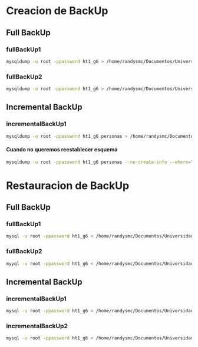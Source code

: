 # Creacion de BackUp
## Full BackUp
### fullBackUp1
``` sh
mysqldump -u root -ppassword ht1_g6 > /home/randysmc/Documentos/Universidad/2024/EDVJ/Bases_2/Laboratorio/HT1/fullBackUp/fullBackUp1.sql
```
### fullBackUp2
``` sh
mysqldump -u root -ppassword ht1_g6 > /home/randysmc/Documentos/Universidad/2024/EDVJ/Bases_2/Laboratorio/HT1/fullBackUp/fullBackUp2.sql
```


## Incremental BackUp
### incrementalBackUp1
``` sh 
mysqldump -u root -ppassword ht1_g6 personas > /home/randysmc/Documentos/Universidad/2024/EDVJ/Bases_2/Laboratorio/HT1/incrementalBackUp/incrementalBackUp1.sql
 ```

#### Cuando no queremos reestablecer esquema
``` sh
mysqldump -u root -ppassword ht1_g6 personas --no-create-info --where="id >5" > /home/randysmc/Documentos/Universidad/2024/EDVJ/Bases_2/Laboratorio/HT1/incrementalBackUp/incrementalBackUp2.sql
```





# Restauracion de BackUp
## Full BackUp
### fullBackUp1
``` sh
mysql -u root -ppassword ht1_g6 < /home/randysmc/Documentos/Universidad/2024/EDVJ/Bases_2/Laboratorio/HT1/fullBackUp/fullBackUp1.sql
```



### fullBackUp2
``` sh
myyql -u root -ppassword ht1_g6 < /home/randysmc/Documentos/Universidad/2024/EDVJ/Bases_2/Laboratorio/HT1/fullBackUp/fullBackUp2.sql
```




## Incremental BackUp
### incrementalBackUp1
``` sh
mysql -u root -ppassword ht1_g6 < /home/randysmc/Documentos/Universidad/2024/EDVJ/Bases_2/Laboratorio/HT1/incrementalBackUp/incrementalBackUp1.sql
```




### incrementalBackUp2
``` sh
mysql -u root -ppassword ht1_g6 < /home/randysmc/Documentos/Universidad/2024/EDVJ/Bases_2/Laboratorio/HT1/incrementalBackUp/incrementalBackUp2.sql
```
